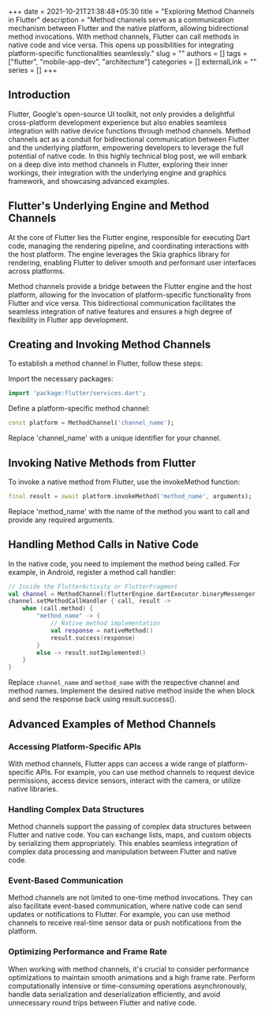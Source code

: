 +++ 
date = 2021-10-21T21:38:48+05:30
title = "Exploring Method Channels in Flutter"
description = "Method channels serve as a communication mechanism between Flutter and the native platform, allowing bidirectional method invocations. With method channels, Flutter can call methods in native code and vice versa. This opens up possibilities for integrating platform-specific functionalities seamlessly."
slug = ""
authors = []
tags = ["flutter", "mobile-app-dev", "architecture"]
categories = []
externalLink = ""
series = []
+++

## Introduction

Flutter, Google's open-source UI toolkit, not only provides a delightful cross-platform development experience but also enables seamless integration with native device functions through method channels. Method channels act as a conduit for bidirectional communication between Flutter and the underlying platform, empowering developers to leverage the full potential of native code. In this highly technical blog post, we will embark on a deep dive into method channels in Flutter, exploring their inner workings, their integration with the underlying engine and graphics framework, and showcasing advanced examples.

## Flutter's Underlying Engine and Method Channels

At the core of Flutter lies the Flutter engine, responsible for executing Dart code, managing the rendering pipeline, and coordinating interactions with the host platform. The engine leverages the Skia graphics library for rendering, enabling Flutter to deliver smooth and performant user interfaces across platforms.

Method channels provide a bridge between the Flutter engine and the host platform, allowing for the invocation of platform-specific functionality from Flutter and vice versa. This bidirectional communication facilitates the seamless integration of native features and ensures a high degree of flexibility in Flutter app development.

## Creating and Invoking Method Channels

To establish a method channel in Flutter, follow these steps:

Import the necessary packages:

```dart
import 'package:flutter/services.dart';
```

Define a platform-specific method channel:

```dart
const platform = MethodChannel('channel_name');
```

Replace 'channel_name' with a unique identifier for your channel.

## Invoking Native Methods from Flutter

To invoke a native method from Flutter, use the invokeMethod function:

```dart
final result = await platform.invokeMethod('method_name', arguments);
```

Replace 'method_name' with the name of the method you want to call and provide any required arguments.

## Handling Method Calls in Native Code

In the native code, you need to implement the method being called. For example, in Android, register a method call handler:

```kotlin
// Inside the FlutterActivity or FlutterFragment
val channel = MethodChannel(flutterEngine.dartExecutor.binaryMessenger, "channel_name")
channel.setMethodCallHandler { call, result ->
    when (call.method) {
        "method_name" -> {
            // Native method implementation
            val response = nativeMethod()
            result.success(response)
        }
        else -> result.notImplemented()
    }
}
```

Replace `channel_name` and `method_name` with the respective channel and method names. Implement the desired native method inside the when block and send the response back using result.success().

## Advanced Examples of Method Channels

### Accessing Platform-Specific APIs

With method channels, Flutter apps can access a wide range of platform-specific APIs. For example, you can use method channels to request device permissions, access device sensors, interact with the camera, or utilize native libraries.

### Handling Complex Data Structures

Method channels support the passing of complex data structures between Flutter and native code. You can exchange lists, maps, and custom objects by serializing them appropriately. This enables seamless integration of complex data processing and manipulation between Flutter and native code.

### Event-Based Communication

Method channels are not limited to one-time method invocations. They can also facilitate event-based communication, where native code can send updates or notifications to Flutter. For example, you can use method channels to receive real-time sensor data or push notifications from the platform.

### Optimizing Performance and Frame Rate

When working with method channels, it's crucial to consider performance optimizations to maintain smooth animations and a high frame rate. Perform computationally intensive or time-consuming operations asynchronously, handle data serialization and deserialization efficiently, and avoid unnecessary round trips between Flutter and native code.
